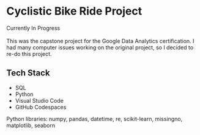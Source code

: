 # Cyclistic Bike Ride Project
Currently In Progress </br>  </br>
This was the capstone project for the Google Data Analytics certification. I had many computer issues working on the original project, so I decided to re-do this project.

## Tech Stack
<ul>
  <li>SQL</li>
  <li>Python</li>
  <li>Visual Studio Code</li>
  <li>GitHub Codespaces</li>
</ul>

Python libraries: numpy, pandas, datetime, re, scikit-learn, missingno, matplotlib, seaborn
